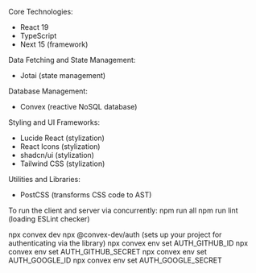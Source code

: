 Core Technologies:
- React 19
- TypeScript
- Next 15 (framework)

Data Fetching and State Management:
- Jotai (state management)

Database Management:
- Convex (reactive NoSQL database)

Styling and UI Frameworks:
- Lucide React (stylization)
- React Icons (stylization)
- shadcn/ui (stylization)
- Tailwind CSS (stylization)

Utilities and Libraries:
- PostCSS (transforms CSS code to AST)


To run the client and server via concurrently:
npm run all
npm run lint (loading ESLint checker)

npx convex dev
npx @convex-dev/auth (sets up your project for authenticating via the library)
npx convex env set AUTH_GITHUB_ID <yourGithubClientId>
npx convex env set AUTH_GITHUB_SECRET <yourGithubSecret>
npx convex env set AUTH_GOOGLE_ID <yourGoogleClientId>
npx convex env set AUTH_GOOGLE_SECRET <yourGoogleSecret>
